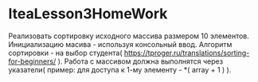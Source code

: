 # IteaLesson3HomeWork

Реализовать сортировку исходного массива размером 10 элементов. 
Инициализацию масива - используя консольный ввод.
Алгоритм сортировки - на выбор студента( https://tproger.ru/translations/sorting-for-beginners/ ).
Работа с массивом должна выполнятся через указатели( пример: для доступа к 1-му элементу - *( array + 1 ) ).

